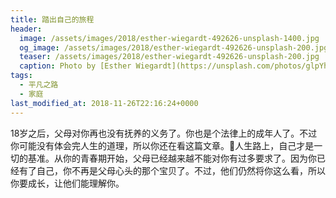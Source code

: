 ```yaml
---
title: 踏出自己的旅程
header:
  image: /assets/images/2018/esther-wiegardt-492626-unsplash-1400.jpg
  og_image: /assets/images/2018/esther-wiegardt-492626-unsplash-200.jpg
  teaser: /assets/images/2018/esther-wiegardt-492626-unsplash-200.jpg
  caption: Photo by [Esther Wiegardt](https://unsplash.com/photos/glpYh1cWf0o?utm_source=unsplash&utm_medium=referral&utm_content=creditCopyText) on [Unsplash](https://unsplash.com/search/photos/parents?utm_source=unsplash&utm_medium=referral&utm_content=creditCopyText)
tags:
  - 平凡之路
  - 家庭
last_modified_at: 2018-11-26T22:16:24+0000
---
```


18岁之后，父母对你再也没有抚养的义务了。你也是个法律上的成年人了。不过你可能没有体会完人生的道理，所以你还在看这篇文章。人生路上，自己才是一切的基准。从你的青春期开始，父母已经越来越不能对你有过多要求了。因为你已经有了自己，你不再是父母心头的那个宝贝了。不过，他们仍然将你这么看，所以你要成长，让他们能理解你。